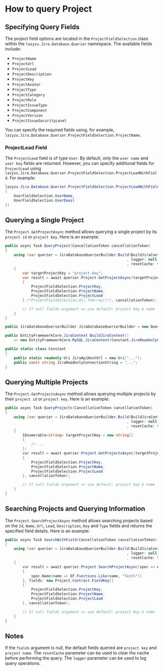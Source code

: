 # How to query Project

## Specifying Query Fields
The project field options are located in the `ProjectFieldSelection` class within the `lazyzu.Jira.Database.Querier` namespace. The available fields include:
- `ProjectName`
- `ProjectUrl`
- `ProjectLead`
- `ProjectDescription`
- `ProjectKey`
- `ProjectAvatar`
- `ProjectType`
- `ProjectCategory`
- `ProjectRole`
- `ProjectIssueType`
- `ProjectComponent`
- `ProjectVersion`
- `ProjectIssueSecurityLevel`

You can specify the required fields using, for example, `lazyzu.Jira.Database.Querier.ProjectFieldSelection.ProjectName`.

### ProjectLead Field
The `ProjectLead` field is of type `User`. By default, only the `user name` and `user key` fields are returned. However, you can specify additional fields for `ProjectLead` using `lazyzu.Jira.Database.Querier.ProjectFieldSelection.ProjectLeadWithField`. For example:
```csharp
lazyzu.Jira.Database.Querier.ProjectFieldSelection.ProjectLeadWithField(new User.Contract.FieldKey[] 
{
    UserFieldSelection.UserName,
    UserFieldSelection.UserEmail
})
```

## Querying a Single Project

The `Project.GetProjectAsync` method allows querying a single project by its `project id` or `project key`. Here is an example:

```csharp
public async Task QueryProject(CancellationToken cancellationToken)
{
    using (var querier = JiraDatabaseQuerierBuilder.Build(BuildJiraContext
                                                        , logger: null
                                                        , resetCache: true))
    {
        var targetProjectKey = "project-key";
        var result = await querier.Project.GetProjectAsync(targetProjectKey /*or by id*/, fields: new Project.Contract.FieldKey[]
        {
            ProjectFieldSelection.ProjectKey,
            ProjectFieldSelection.ProjectName,
            ProjectFieldSelection.ProjectLead
        } /*ProjectFieldSelection.All.ToArray()*/, cancellationToken);

        // If null fields argument => use default: project key & name
    }
}

public JiraDatabaseQuerierBuilder JiraDatabaseQuerierBuilder = new Querier.JiraDatabaseQuerierBuilder(Constant.JiraApiHostUrl);

public EntityFrameworkCore.JiraContext BuildJiraContext()
    => new EntityFrameworkCore.MySQL.JiraContext(Constant.JiraReadonlyConnectionString);

public static class Constant
{
    public static readonly Uri JiraApiHostUrl = new Uri("...");
    public const string JiraReadonlyConnectionString = "...";
}

```

## Querying Multiple Projects

The `Project.GetProjectsAsync` method allows querying multiple projects by their `project id` or `project key`. Here is an example:

```csharp
public async Task QueryProjects(CancellationToken cancellationToken)
{
    using (var querier = JiraDatabaseQuerierBuilder.Build(BuildJiraContext
                                                        , logger: null
                                                        , resetCache: true))
    {
        IEnumerable<string> targetProjectKey = new string[]
        {
            //...,
        };
        var result = await querier.Project.GetProjectsAsync(targetProjectKey /*or by ids*/, fields: new Project.Contract.FieldKey[]
        {
            ProjectFieldSelection.ProjectKey,
            ProjectFieldSelection.ProjectName,
            ProjectFieldSelection.ProjectLead
        }, cancellationToken);

        // If null fields argument => use default: project key & name
    }
}
```

## Searching Projects and Querying Information

The `Project.SearchProjectAsync` method allows searching projects based on the `Id`, `Name`, `Url`, `Lead`, `Description`, `Key` and  `Type`  fields and returns the specified field details. Here is an example:

```csharp
public async Task SearchWithField(CancellationToken cancellationToken)
{
    using (var querier = JiraDatabaseQuerierBuilder.Build(BuildJiraContext
                                                        , logger: null
                                                        , resetCache: true))
    {
        var result = await querier.Project.SearchProjectAsync(spec => new QuerySpecification.IQuerySpecification[]
        {
            spec.Name(name => EF.Functions.Like(name, "Test%"))
        }, fields: new Project.Contract.FieldKey[]
        {
            ProjectFieldSelection.ProjectKey,
            ProjectFieldSelection.ProjectName,
            ProjectFieldSelection.ProjectLead
        }, cancellationToken);

        // If null fields argument => use default: project key & name
    }
}
```

## Notes
If the `fields` argument is null, the default fields queried are `project key` and `project name`.
The `resetCache` parameter can be used to clear the cache before performing the query.
The `logger` parameter can be used to log query operations.